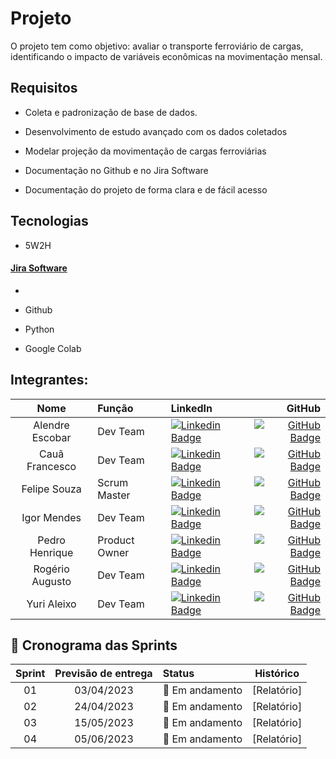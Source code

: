 # Projeto 

 O projeto tem como objetivo: avaliar o transporte ferroviário de cargas, identificando o impacto de variáveis econômicas na movimentação mensal.

 ## Requisitos 

 - Coleta e padronização de base de dados.

 - Desenvolvimento de estudo avançado com os dados coletados

 - Modelar projeção da movimentação de cargas ferroviárias

 - Documentação no Github e no Jira Software

 - Documentação do projeto de forma clara e de fácil acesso

 ## Tecnologias

 - 5W2H

#### [Jira Software][jra]
 - [jra]:https://vsync.atlassian.net/

 - Github

 - Python

 - Google Colab

## Integrantes:

|    Nome     | Função    |      LinkedIn                |      GitHub    |
|:-----------: |:------|:----------------------------|---------------:|
| Alendre Escobar | Dev Team | [![Linkedin Badge](https://img.shields.io/badge/LinkedIn-0077B5?style=for-the-badge&logo=linkedin&logoColor=white)](https://www.linkedin.com) | [![GitHub Badge](https://img.shields.io/badge/GitHub-100000?style=for-the-badge&logo=github&logoColor=white)](https://github.com) |
| Cauã Francesco | Dev Team | [![Linkedin Badge](https://img.shields.io/badge/LinkedIn-0077B5?style=for-the-badge&logo=linkedin&logoColor=white)](https://www.linkedin.com) | [![GitHub Badge](https://img.shields.io/badge/GitHub-100000?style=for-the-badge&logo=github&logoColor=white)](https://github.com) | 
| Felipe Souza | Scrum Master | [![Linkedin Badge](https://img.shields.io/badge/LinkedIn-0077B5?style=for-the-badge&logo=linkedin&logoColor=white)](https://www.linkedin.com/in/felipe-souza-a101ab184/) | [![GitHub Badge](https://img.shields.io/badge/GitHub-100000?style=for-the-badge&logo=github&logoColor=white)](https://github.com) | 
| Igor Mendes | Dev Team | [![Linkedin Badge](https://img.shields.io/badge/LinkedIn-0077B5?style=for-the-badge&logo=linkedin&logoColor=white)](https://www.linkedin.com) | [![GitHub Badge](https://img.shields.io/badge/GitHub-100000?style=for-the-badge&logo=github&logoColor=white)](https://github.com) | 
| Pedro Henrique | Product Owner | [![Linkedin Badge](https://img.shields.io/badge/LinkedIn-0077B5?style=for-the-badge&logo=linkedin&logoColor=white)](https://www.linkedin.com/in/antiochus/) | [![GitHub Badge](https://img.shields.io/badge/GitHub-100000?style=for-the-badge&logo=github&logoColor=white)](https://github.com/Varkernes) |
| Rogério Augusto | Dev Team | [![Linkedin Badge](https://img.shields.io/badge/LinkedIn-0077B5?style=for-the-badge&logo=linkedin&logoColor=white)](https://www.linkedin.com/in/rog%C3%A9rio-augusto-85b115199/) | [![GitHub Badge](https://img.shields.io/badge/GitHub-100000?style=for-the-badge&logo=github&logoColor=white)](https://github.com/rogerin001) |
| Yuri Aleixo | Dev Team | [![Linkedin Badge](https://img.shields.io/badge/LinkedIn-0077B5?style=for-the-badge&logo=linkedin&logoColor=white)](https://www.linkedin.com/in/yuri-gon%C3%A7alves-aleixo-b645b2226/) | [![GitHub Badge](https://img.shields.io/badge/GitHub-100000?style=for-the-badge&logo=github&logoColor=white)](https://github.com/YuriAleixo) |

<span id="cronograma-das-sprints">

## 📆 Cronograma das Sprints

<div align="center">

| Sprint | Previsão de entrega | Status           | Histórico |
|:--:|:----------:|:-------------------|:-------------------------------------------------:|
| 01 | 03/04/2023 | 🚧 Em andamento    | [Relatório] |
| 02 | 24/04/2023 | 🚧 Em andamento    | [Relatório] |
| 03 | 15/05/2023 | 🚧 Em andamento | [Relatório] |
| 04 | 05/06/2023 | 🚧 Em andamento | [Relatório] |
